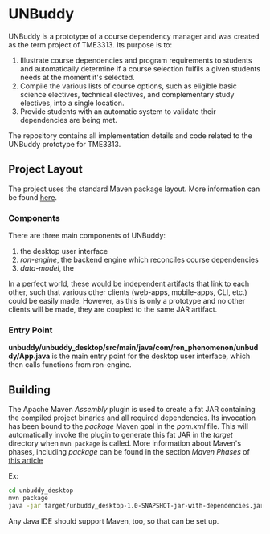 # UNBuddy

UNBuddy is a prototype of a course dependency manager and was created as the term project of TME3313.
Its purpose is to:

1. Illustrate course dependencies and program requirements to students and automatically determine if a course selection fulfils a given students needs at the moment it's selected.
2. Compile the various lists of course options, such as eligible basic science electives, technical electives, and complementary study electives, into a single location.
3. Provide students with an automatic system to validate their dependencies are being met.

The repository contains all implementation details and code related to the UNBuddy prototype for TME3313.

## Project Layout

The project uses the standard Maven package layout. More information can be found [here](
https://maven.apache.org/guides/introduction/introduction-to-the-standard-directory-layout.html).

### Components

There are three main components of UNBuddy:

1. the desktop user interface
2. *ron-engine*, the backend engine which reconciles course dependencies
3. *data-model*, the

In a perfect world, these would be independent artifacts that link to each
other, such that various other clients (web-apps, mobile-apps, CLI, etc.)
could be easily made. However, as this is only a prototype and no other
clients will be made, they are coupled to the same JAR artifact.

### Entry Point

**unbuddy/unbuddy_desktop/src/main/java/com/ron_phenomenon/unbuddy/App.java** is the main entry point for the desktop user interface, which then calls functions from ron-engine.

## Building

The Apache Maven *Assembly* plugin is used to create a fat JAR containing the
compiled project binaries and all required dependencies. Its invocation has
been bound to the *package* Maven goal in the *pom.xml* file. This will
automatically invoke the plugin to generate this fat JAR in the *target*
directory when `mvn package` is called. More information about Maven's
phases, including *package* can be found in the section *Maven Phases* of
[this
article](https://maven.apache.org/guides/getting-started/maven-in-five-minutes.html)

Ex:

```bash
cd unbuddy_desktop
mvn package
java -jar target/unbuddy_desktop-1.0-SNAPSHOT-jar-with-dependencies.jar
```

Any Java IDE should support Maven, too, so that can be set up.
